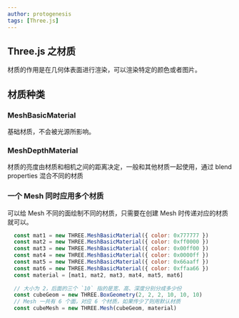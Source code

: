 ```yaml
---
author: protogenesis
tags: [Three.js]
---
```


## Three.js 之材质

材质的作用是在几何体表面进行渲染，可以渲染特定的颜色或者图片。

## 材质种类

### MeshBasicMaterial

基础材质，不会被光源所影响。

### MeshDepthMaterial

材质的亮度由材质和相机之间的距离决定，一般和其他材质一起使用，通过 blend properties 混合不同的材质

### 一个 Mesh 同时应用多个材质

可以给 Mesh 不同的面绘制不同的材质，只需要在创建 Mesh 时传递对应的材质就可以。

```js
  const mat1 = new THREE.MeshBasicMaterial({ color: 0x777777 })
  const mat2 = new THREE.MeshBasicMaterial({ color: 0xff0000 })
  const mat3 = new THREE.MeshBasicMaterial({ color: 0x00ff00 })
  const mat4 = new THREE.MeshBasicMaterial({ color: 0x0000ff })
  const mat5 = new THREE.MeshBasicMaterial({ color: 0x66aaff })
  const mat6 = new THREE.MeshBasicMaterial({ color: 0xffaa66 })
  const material = [mat1, mat2, mat3, mat4, mat5, mat6]
  
  // 大小为 2，后面的三个 `10` 指的是宽、高、深度分别分成多少份
  const cubeGeom = new THREE.BoxGeometry(2, 2, 2, 10, 10, 10)
  // Mesh 一共有 6 个面，对应 6 个材质，如果传少了则用默认材质
  const cubeMesh = new THREE.Mesh(cubeGeom, material)
```

